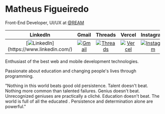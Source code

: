 # Matheus Figueiredo

Front-End Developer, UI/UX at [@REAM](https://ream.com.br/)

| LinkedIn | Gmail | Threads | Vercel | Instagram |
|:--------:|:-----:|:-------:|:------:|:---------:|
| [![LinkedIn]([https://img.shields.io/badge/LinkedIn-0A66C2.svg?style=for-the-badge&logo=LinkedIn&logoColor=white&color=4CAF50](https://www.linkedin.com/in/matheussfigueiredo/))](https://www.linkedin.com/) | [![Gmail](https://img.shields.io/badge/Gmail-Red.svg?style=for-the-badge&color=4CAF50)](https://mail.google.com/) | [![Threads](https://img.shields.io/badge/Threads-Red.svg?style=for-the-badge&color=4CAF50)](https://mail.google.com/) | [![Vercel](https://img.shields.io/badge/Vercel-Orange.svg?style=for-the-badge&color=4CAF50)](https://vercel.com/) | [![Instagram](https://img.shields.io/badge/Instagram-Pink.svg?style=for-the-badge&logo=Instagram&logoColor=white&color=4CAF50)](https://www.instagram.com/) |


Enthusiast of the best web and mobile development technologies.

Passionate about education and changing people's lives through programming.

"Nothing in this world beats good old persistence. Talent doesn't beat. Nothing more common than talented failures. Genius doesn't beat. Unrecognized geniuses are practically a cliché. Education doesn't beat. The world is full of all the educated . Persistence and determination alone are powerful."

